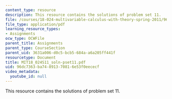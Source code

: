 ```yaml
---
content_type: resource
description: This resource contains the solutions of problem set 11.
file: /courses/18-024-multivariable-calculus-with-theory-spring-2011/96dc7363ba74891370816e53f0eececf_MIT18_024S11_soln-pset11.pdf
file_type: application/pdf
learning_resource_types:
- Assignments
ocw_type: OCWFile
parent_title: Assignments
parent_type: CourseSection
parent_uid: 3631a006-d0c5-bcb5-684a-a6a205ff441f
resourcetype: Document
title: MIT18_024S11_soln-pset11.pdf
uid: 96dc7363-ba74-8913-7081-6e53f0eececf
video_metadata:
  youtube_id: null
---
```

This resource contains the solutions of problem set 11.

